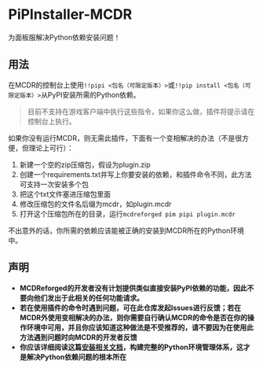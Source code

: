 # PiPInstaller-MCDR
为面板服解决Python依赖安装问题！

## 用法
在MCDR的控制台上使用`!!pipi <包名（可限定版本）>`或`!!pip install <包名（可限定版本）>`从PyPI安装所需的Python依赖。
> 目前不支持在游戏客户端中执行这些指令，如果你这么做，插件将提示请在控制台上执行。

如果你没有运行MCDR，则无需此插件，下面有一个变相解决的办法（不是很方便，但理论上可行）：

1. 新建一个空的zip压缩包，假设为plugin.zip
2. 创建一个requirements.txt并写上你要安装的依赖，和插件命令不同，此方法可支持一次安装多个包
3. 把这个txt文件塞进压缩包里面
4. 修改压缩包的文件名后缀为mcdr，如plugin.mcdr
5. 打开这个压缩包所在的目录，运行`mcdreforged pim pipi plugin.mcdr`

不出意外的话，你所需的依赖应该能被正确的安装到MCDR所在的Python环境中。

## 声明
- **MCDReforged的开发者没有计划提供类似直接安装PyPI依赖的功能，因此不要向他们发出于此相关的任何功能请求。**
- **若在使用插件的命令时遇到问题，可在此仓库发起Issues进行反馈；若在MCDR外使用变相解决的办法，则你需要自行确认MCDR的命令是否在你的操作环境中可用，并且你应该知道这种做法是不受推荐的，请不要因为在使用此方法遇到问题时向MCDR的开发者反馈**
- **你应该详细阅读这篇[安装相关文档](https://docs.mcdreforged.com/zh-cn/latest/quick_start/install.html#)，构建完整的Python环境管理体系，这才是解决Python依赖问题的根本所在**